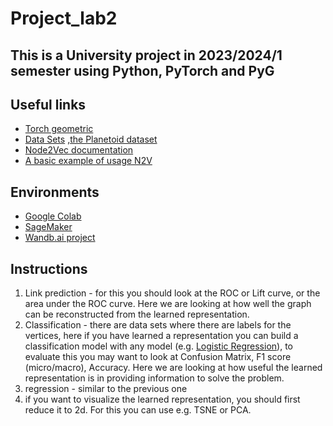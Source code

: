 # Project_lab2

## This is a University project in 2023/2024/1 semester using **Python**, **PyTorch** and **PyG**

## Useful links
- [Torch geometric](https://pytorch-geometric.readthedocs.io/en/latest/index.html)
- [Data Sets](https://pytorch-geometric.readthedocs.io/en/latest/modules/datasets.html#homogeneous-datasets) ,[the Planetoid dataset](https://pytorch-geometric.readthedocs.io/en/latest/generated/torch_geometric.datasets.Planetoid.html#torch_geometric.datasets.Planetoid)
- [Node2Vec documentation](https://pytorch-geometric.readthedocs.io/en/latest/generated/torch_geometric.nn.models.Node2Vec.html)
- [A basic example of usage N2V](https://github.com/pyg-team/pytorch_geometric/blob/master/examples/node2vec.py)

## Environments
- [Google Colab](https://colab.research.google.com/)
- [SageMaker](https://studiolab.sagemaker.aws/)
- [Wandb.ai project](https://wandb.ai/balintgerinm/project_lab2_node2vec)

## Instructions
1. Link prediction - for this you should look at the ROC or Lift curve, or the area under the ROC curve. Here we are looking at how well the graph can be reconstructed from the learned representation.
2. Classification - there are data sets where there are labels for the vertices, here if you have learned a representation you can build a classification model with any model (e.g. [Logistic Regression](https://scikit-learn.org/stable/modules/generated/sklearn.linear_model.LogisticRegression.html)), to evaluate this you may want to look at Confusion Matrix, F1 score (micro/macro), Accuracy. Here we are looking at how useful the learned representation is in providing information to solve the problem.
3. regression - similar to the previous one
4. if you want to visualize the learned representation, you should first reduce it to 2d. For this you can use e.g. TSNE or PCA.
